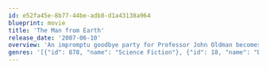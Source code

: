 ```yaml
---
id: e52fa45e-8b77-44be-adb8-d1a43138a964
blueprint: movie
title: 'The Man from Earth'
release_date: '2007-06-10'
overview: 'An impromptu goodbye party for Professor John Oldman becomes a mysterious interrogation after the retiring scholar reveals to his colleagues he never ages and has walked the earth for 14,000 years.'
genres: '[{"id": 878, "name": "Science Fiction"}, {"id": 18, "name": "Drama"}]'
---
```

